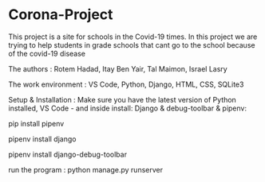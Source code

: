 # Corona-Project
This project is a site for schools in the Covid-19 times. In this project we are trying to help students in grade schools that cant go to the school because of the covid-19 disease

The authors : Rotem Hadad, Itay Ben Yair, Tal Maimon, Israel Lasry

The work environment : VS Code, Python, Django, HTML, CSS, SQLite3

Setup & Installation : Make sure you have the latest version of Python installed, VS Code - and inside install: Django & debug-toolbar & pipenv:

pip install pipenv

pipenv install django

pipenv install django-debug-toolbar

run the program : python manage.py runserver

